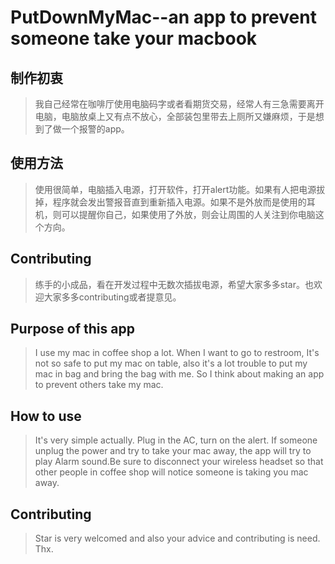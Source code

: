 # PutDownMyMac--an app to prevent someone take your macbook

## 制作初衷
> 我自己经常在咖啡厅使用电脑码字或者看期货交易，经常人有三急需要离开电脑，电脑放桌上又有点不放心，全部装包里带去上厕所又嫌麻烦，于是想到了做一个报警的app。

## 使用方法
> 使用很简单，电脑插入电源，打开软件，打开alert功能。如果有人把电源拔掉，程序就会发出警报音直到重新插入电源。如果不是外放而是使用的耳机，则可以提醒你自己，如果使用了外放，则会让周围的人关注到你电脑这个方向。

## Contributing
> 练手的小成品，看在开发过程中无数次插拔电源，希望大家多多star。也欢迎大家多多contributing或者提意见。


## Purpose of this app
> I use my mac in coffee shop a lot. When I want to go to restroom, It's not so safe to put my mac on table, also it's a lot trouble to put my mac in bag and bring the bag with me. So I think about making an app to prevent others take my mac.

## How to use
> It's very simple actually. Plug in the AC, turn on the alert. If someone unplug the power and try to take your mac away, the app will try to play Alarm sound.Be sure to disconnect your wireless headset so that other people in coffee shop will notice someone is taking you mac away.

## Contributing
> Star is very welcomed and also your advice and contributing is need. Thx.
